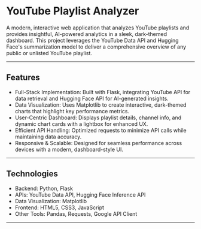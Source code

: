 # YouTube Playlist Analyzer

<P>A modern, interactive web application that analyzes YouTube playlists and provides insightful, AI-powered analytics in a sleek, dark-themed dashboard. This project leverages the YouTube Data API and Hugging Face's summarization model to deliver a comprehensive overview of any public or unlisted YouTube playlist.</P>

---

## Features

- Full-Stack Implementation: Built with Flask, integrating YouTube API for data retrieval and Hugging Face API for AI-generated insights.
- Data Visualization: Uses Matplotlib to create interactive, dark-themed charts that highlight key performance metrics.
- User-Centric Dashboard: Displays playlist details, channel info, and dynamic chart cards with a lightbox for enhanced UX.
- Efficient API Handling: Optimized requests to minimize API calls while maintaining data accuracy.
- Responsive & Scalable: Designed for seamless performance across devices with a modern, dashboard-style UI.
  
---
## Technologies  
- Backend: Python, Flask
- APIs: YouTube Data API, Hugging Face Inference API
- Data Visualization: Matplotlib
- Frontend: HTML5, CSS3, JavaScript
- Other Tools: Pandas, Requests, Google API Client
  
---



